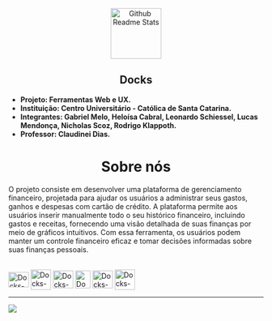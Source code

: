 <p align="center">
 <img width="100px" src="file:///C:/Users/USER/Downloads/Design+sem+nome+(1).png.html" align="center" margin="0px" alt="Github Readme Stats" />

 <div>
  <h2 align="center">
  Docks</h2>
 <ul>
  <li><b>Projeto: Ferramentas Web e UX. </b> </li>
 <li><b>Instituição: Centro Universitário - Católica de Santa Catarina. </b></li>
 <li><b>Integrantes: Gabriel Melo, Heloísa Cabral, Leonardo Schiessel, Lucas Mendonça, Nicholas Scoz, Rodrigo Klappoth.</b></li>
 <li><b>Professor: Claudinei Dias.</b></li>
 </ul>
</p>
 <div align="left">
  <h1 align="center">
 Sobre nós
 </h1>
 <p>
O projeto consiste em desenvolver uma plataforma de gerenciamento financeiro, projetada para ajudar os usuários a administrar seus gastos, ganhos e despesas com cartão de crédito. A plataforma permite aos usuários inserir manualmente todo o seu histórico financeiro, incluindo gastos e receitas, fornecendo uma visão detalhada de suas finanças por meio de gráficos intuitivos. Com essa ferramenta, os usuários podem manter um controle financeiro eficaz e tomar decisões informadas sobre suas finanças pessoais.
 </p>
 </div>
<div style="display: inline_block"><br>
   <img align="center" alt="Docks-FIGMA" height="30" width="40" src="https://cdn.jsdelivr.net/gh/devicons/devicon/icons/figma/figma-original.svg" />
  <img align="center" alt="Docks-GITHUB" height="40" width="40"src="https://cdn.iconscout.com/icon/free/png-256/github-2690381-2232884.png" />
  <img align="center" alt="Docks-GIT" height="35" width="40" src="https://cdn.jsdelivr.net/gh/devicons/devicon/icons/git/git-original.svg" />
  <img  align="center" alt="Docks-VSCODE" height="35" width="30" src="https://cdn.jsdelivr.net/gh/devicons/devicon/icons/vscode/vscode-original.svg" />
  <img  align="center" alt="Docks-LUCIDCHARD" height="35" width="40" src="https://i.ytimg.com/an/y55mSDtBT4jnP27fZjJNQw/featured_channel.jpg?v=614c8f78"/>
  <img align="center" alt="Docks-NOTION" height="40" width="40" src="https://upload.wikimedia.org/wikipedia/commons/4/45/Notion_app_logo.png"/>
  </div>
<div>
 <hr border="1px">
  <a href = "project.moneymap@gmail.com" target="_blank"><img src="https://img.shields.io/badge/Gmail-D14836?style=for-the-badge&logo=gmail&logoColor=white" target="_blank"></a>  
</div>
